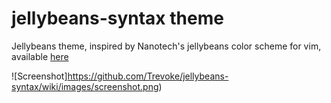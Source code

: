 # jellybeans-syntax theme

Jellybeans theme, inspired by Nanotech's jellybeans color scheme for vim, available [here](https://github.com/nanotech/jellybeans.vim)

![Screenshot]https://github.com/Trevoke/jellybeans-syntax/wiki/images/screenshot.png)
